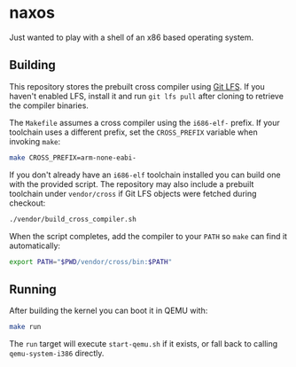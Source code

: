 # naxos

Just wanted to play with a shell of an x86 based operating system.

## Building

This repository stores the prebuilt cross compiler using [Git LFS](https://git-lfs.com/).
If you haven't enabled LFS, install it and run `git lfs pull` after cloning to
retrieve the compiler binaries.

The `Makefile` assumes a cross compiler using the `i686-elf-` prefix. If your
toolchain uses a different prefix, set the `CROSS_PREFIX` variable when
invoking `make`:

```sh
make CROSS_PREFIX=arm-none-eabi-
```

If you don't already have an `i686-elf` toolchain installed you can build one
with the provided script. The repository may also include a prebuilt toolchain
under `vendor/cross` if Git LFS objects were fetched during checkout:

```sh
./vendor/build_cross_compiler.sh
```

When the script completes, add the compiler to your `PATH` so `make` can find
it automatically:

```sh
export PATH="$PWD/vendor/cross/bin:$PATH"
```

## Running

After building the kernel you can boot it in QEMU with:

```sh
make run
```

The `run` target will execute `start-qemu.sh` if it exists, or fall back to
calling `qemu-system-i386` directly.
